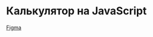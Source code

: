 # Калькулятор на JavaScript

[Figma](https://www.figma.com/file/odLAP1PL5atEFGZKbvnxCx/Neumorphism-Calculator-(Community)?type=design&node-id=1-2&t=l8IuWI3zvyrMLBrN-0)

